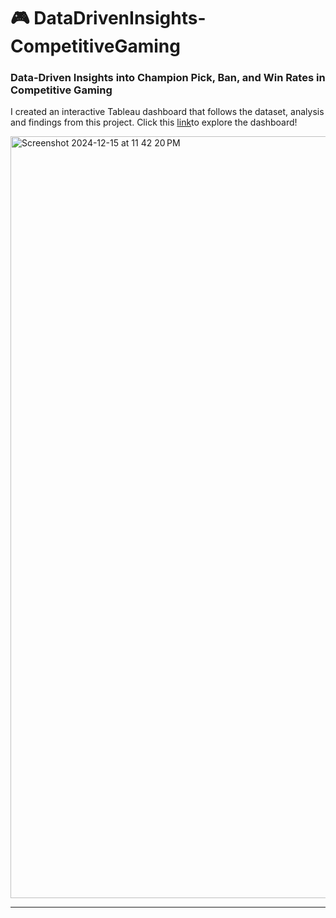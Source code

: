 # 🎮 DataDrivenInsights-CompetitiveGaming
### Data-Driven Insights into Champion Pick, Ban, and Win Rates in Competitive Gaming

I created an interactive Tableau dashboard that follows the dataset, analysis and findings from this project. Click this [link](https://public.tableau.com/views/LeagueData_17339924159450/Dashboard1?:language=en-US&:sid=&:redirect=auth&:display_count=n&:origin=viz_share_link)to explore the dashboard!

<img width="1219" alt="Screenshot 2024-12-15 at 11 42 20 PM" src="https://github.com/user-attachments/assets/2f556058-535d-4f5e-8281-a4c3ef1d63a1" />

***
